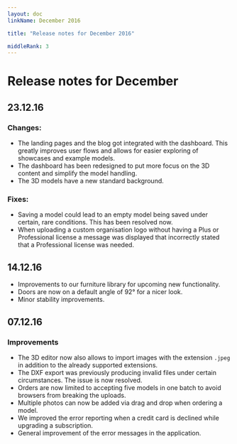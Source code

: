 ```yaml
---
layout: doc
linkName: December 2016

title: "Release notes for December 2016"

middleRank: 3
---
```

# Release notes for December

## 23.12.16

### Changes:

* The landing pages and the blog got integrated with the dashboard. This greatly improves user flows and allows for easier exploring of showcases and example models.
* The dashboard has been redesigned to put more focus on the 3D content and simplify the model handling.
* The 3D models have a new standard background.

### Fixes:

* Saving a model could lead to an empty model being saved under certain, rare conditions. This has been resolved now.
* When uploading a custom organisation logo without having a Plus or Professional license a message was displayed that incorrectly stated that a Professional license was needed.

## 14.12.16

* Improvements to our furniture library for upcoming new functionality.
* Doors are now on a default angle of 92° for a nicer look.
* Minor stability improvements.

## 07.12.16

### Improvements

* The 3D editor now also allows to import images with the extension `.jpeg` in addition to the already supported extensions.
* The DXF export was previously producing invalid files under certain circumstances. The issue is now resolved.
* Orders are now limited to accepting five models in one batch to avoid browsers from breaking the uploads.
* Multiple photos can now be added via drag and drop when ordering a model.
* We improved the error reporting when a credit card is declined while upgrading a subscription.
* General improvement of the error messages in the application.
